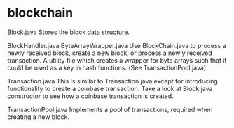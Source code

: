 # blockchain

Block.java 
Stores the block data structure.

BlockHandler.java
ByteArrayWrapper.java 
Use BlockChain.java to process a newly received block, create a new block, or process a newly received transaction.
A utility file which creates a wrapper for byte arrays such that it could be used as a key in hash functions. (See TransactionPool.java)

Transaction.java 
This is similar to Transaction.java except for introducing functionality to create a coinbase transaction. Take a look at Block.java
constructor to see how a coinbase transaction is created.

TransactionPool.java 
Implements a pool of transactions, required when creating a new block.
